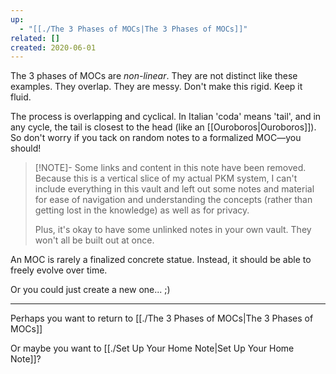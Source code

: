 ```yaml
---
up:
  - "[[./The 3 Phases of MOCs|The 3 Phases of MOCs]]"
related: []
created: 2020-06-01
---
```

The 3 phases of MOCs are *non-linear*. They are not distinct like these examples. They overlap. They are messy. Don't make this rigid. Keep it fluid.

The process is overlapping and cyclical. In Italian 'coda' means 'tail', and in any cycle, the tail is closest to the head (like an [[Ouroboros|Ouroboros]]). So don't worry if you tack on random notes to a formalized MOC—you should!

> [!NOTE]- Some links and content in this note have been removed.
> Because this is a vertical slice of my actual PKM system, I can't include everything in this vault and left out some notes and material for ease of navigation and understanding the concepts (rather than getting lost in the knowledge) as well as for privacy. 
>  
> Plus, it's okay to have some unlinked notes in your own vault. They won't all be built out at once.

An MOC is rarely a finalized concrete statue. Instead, it should be able to freely evolve over time.

Or you could just create a new one... ;)

---
Perhaps you want to return to [[./The 3 Phases of MOCs|The 3 Phases of MOCs]]

Or maybe you want to [[./Set Up Your Home Note|Set Up Your Home Note]]?